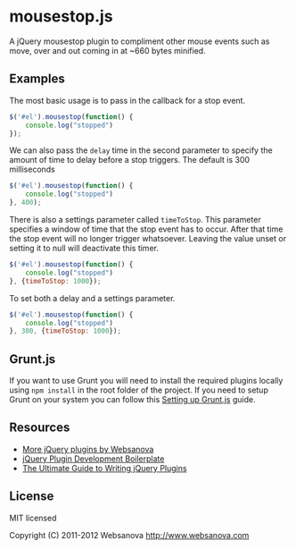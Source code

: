 # mousestop.js

A jQuery mousestop plugin to compliment other mouse events such as move, over and out coming in at ~660 bytes minified.


## Examples

The most basic usage is to pass in the callback for a stop event.

```js
$('#el').mousestop(function() {
    console.log("stopped")
});
```

We can also pass the `delay` time in the second parameter to specify the amount of time to delay before a stop triggers.  The default is 300 milliseconds

```js
$('#el').mousestop(function() {
    console.log("stopped")
}, 400);
```

There is also a settings parameter called `timeToStop`.  This parameter specifies a window of time that the stop event has to occur.  After that time the stop event will no longer trigger whatsoever.  Leaving the value unset or setting it to null will deactivate this timer.

```js
$('#el').mousestop(function() {
    console.log("stopped")
}, {timeToStop: 1000});
```

To set both a delay and a settings parameter.

```js
$('#el').mousestop(function() {
    console.log("stopped")
}, 300, {timeToStop: 1000});
```


## Grunt.js

If you want to use Grunt you will need to install the required plugins locally using `npm install` in the root folder of the project.  If you need to setup Grunt on your system you can follow this [Setting up Grunt.js](http://www.websanova.com/blog/javascript/how-to-setup-grunt) guide.


## Resources

* [More jQuery plugins by Websanova](http://websanova.com/plugins)
* [jQuery Plugin Development Boilerplate](http://wboiler.websanova.com)
* [The Ultimate Guide to Writing jQuery Plugins](http://www.websanova.com/blog/jquery/the-ultimate-guide-to-writing-jquery-plugins)


## License

MIT licensed

Copyright (C) 2011-2012 Websanova http://www.websanova.com